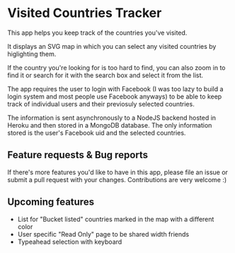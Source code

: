 # Visited Countries Tracker

This app helps you keep track of the countries you've visited.

It displays an SVG map in which you can select any visited countries by higlighting them. 

If the country you're looking for is too hard to find, you can also zoom in to find it or search for it with the search box and select it from the list.

The app requires the user to login with Facebook (I was too lazy to build a login system and most people use Facebook anyways) to be able to keep track of individual users and their previosuly selected countries.

The information is sent asynchronously to a NodeJS backend hosted in Heroku and then stored in a MongoDB database. The only information stored is the user's Facebook uid and the selected countries.

## Feature requests & Bug reports

If there's more features you'd like to have in this app, please file an issue or submit a pull request with your changes. Contributions are very welcome :)

## Upcoming features

- List for "Bucket listed" countries marked in the map with a different color
- User specific "Read Only" page to be shared width friends
- Typeahead selection with keyboard
